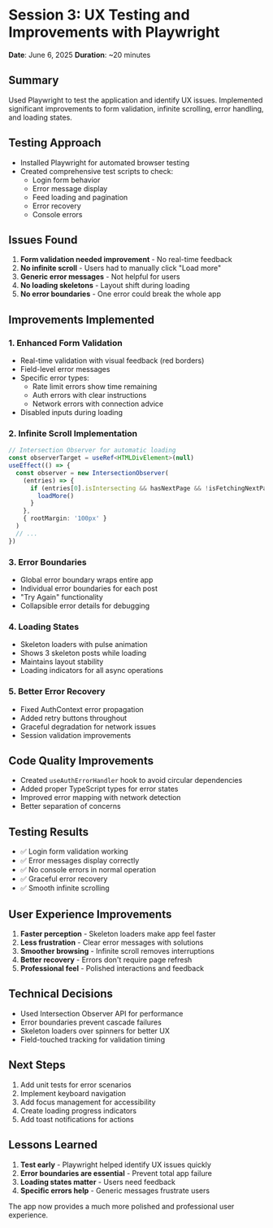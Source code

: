 # Session 3: UX Testing and Improvements with Playwright
**Date**: June 6, 2025
**Duration**: ~20 minutes

## Summary
Used Playwright to test the application and identify UX issues. Implemented significant improvements to form validation, infinite scrolling, error handling, and loading states.

## Testing Approach
- Installed Playwright for automated browser testing
- Created comprehensive test scripts to check:
  - Login form behavior
  - Error message display
  - Feed loading and pagination
  - Error recovery
  - Console errors

## Issues Found
1. **Form validation needed improvement** - No real-time feedback
2. **No infinite scroll** - Users had to manually click "Load more"
3. **Generic error messages** - Not helpful for users
4. **No loading skeletons** - Layout shift during loading
5. **No error boundaries** - One error could break the whole app

## Improvements Implemented

### 1. Enhanced Form Validation
- Real-time validation with visual feedback (red borders)
- Field-level error messages
- Specific error types:
  - Rate limit errors show time remaining
  - Auth errors with clear instructions
  - Network errors with connection advice
- Disabled inputs during loading

### 2. Infinite Scroll Implementation
```typescript
// Intersection Observer for automatic loading
const observerTarget = useRef<HTMLDivElement>(null)
useEffect(() => {
  const observer = new IntersectionObserver(
    (entries) => {
      if (entries[0].isIntersecting && hasNextPage && !isFetchingNextPage) {
        loadMore()
      }
    },
    { rootMargin: '100px' }
  )
  // ...
})
```

### 3. Error Boundaries
- Global error boundary wraps entire app
- Individual error boundaries for each post
- "Try Again" functionality
- Collapsible error details for debugging

### 4. Loading States
- Skeleton loaders with pulse animation
- Shows 3 skeleton posts while loading
- Maintains layout stability
- Loading indicators for all async operations

### 5. Better Error Recovery
- Fixed AuthContext error propagation
- Added retry buttons throughout
- Graceful degradation for network issues
- Session validation improvements

## Code Quality Improvements
- Created `useAuthErrorHandler` hook to avoid circular dependencies
- Added proper TypeScript types for error states
- Improved error mapping with network detection
- Better separation of concerns

## Testing Results
- ✅ Login form validation working
- ✅ Error messages display correctly
- ✅ No console errors in normal operation
- ✅ Graceful error recovery
- ✅ Smooth infinite scrolling

## User Experience Improvements
1. **Faster perception** - Skeleton loaders make app feel faster
2. **Less frustration** - Clear error messages with solutions
3. **Smoother browsing** - Infinite scroll removes interruptions
4. **Better recovery** - Errors don't require page refresh
5. **Professional feel** - Polished interactions and feedback

## Technical Decisions
- Used Intersection Observer API for performance
- Error boundaries prevent cascade failures
- Skeleton loaders over spinners for better UX
- Field-touched tracking for validation timing

## Next Steps
1. Add unit tests for error scenarios
2. Implement keyboard navigation
3. Add focus management for accessibility
4. Create loading progress indicators
5. Add toast notifications for actions

## Lessons Learned
1. **Test early** - Playwright helped identify UX issues quickly
2. **Error boundaries are essential** - Prevent total app failure
3. **Loading states matter** - Users need feedback
4. **Specific errors help** - Generic messages frustrate users

The app now provides a much more polished and professional user experience.
